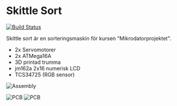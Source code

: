 # Skittle Sort

[![Build Status](https://travis-ci.org/joemccann/dillinger.svg?branch=master)](https://travis-ci.org/joemccann/dillinger)

Skittle sort är en sorteringsmaskin för kursen "Mikrodatorprojektet".

- 2x Servomotorer
- 2x ATMega16A
- 3D printad trumma 
- jm162a 2x16 numerisk LCD
- TCS34725 (RGB sensor)

![Assembly](https://raw.githubusercontent.com/JoeyStrandnes/TSIU51_Skittle-Sort/master/Project%20Guidelines/Images/Skittle-Sort-Assembly-2.jpg)

![PCB](https://github.com/JoeyStrandnes/TSIU51_Skittle-Sort/blob/master/Project%20Guidelines/Images/Runtime.gif?raw=true)
![PCB](https://raw.githubusercontent.com/JoeyStrandnes/TSIU51_Skittle-Sort/master/Project%20Guidelines/Images/IMG_20200310_122352.jpg)
